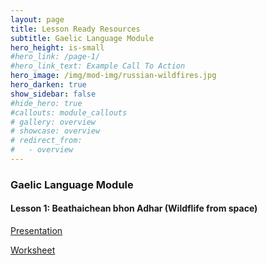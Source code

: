 ```yaml
---
layout: page
title: Lesson Ready Resources
subtitle: Gaelic Language Module 
hero_height: is-small
#hero_link: /page-1/
#hero_link_text: Example Call To Action
hero_image: /img/mod-img/russian-wildfires.jpg
hero_darken: true
show_sidebar: false
#hide_hero: true
#callouts: module_callouts
# gallery: overview
# showcase: overview
# redirect_from:
#   - overview
---
```


### Gaelic Language Module 
<div class="image-text-container">
    <!-- Text beside the image -->
    <div class="text-content">

<h4>Lesson 1: Beathaichean bhon Adhar (Wildflife from space)</h4>
        <p><a href="https://drive.google.com/file/d/1QwuALeUsaljrx_lYauQOv69P2SW02P6n/view?usp=share_link" target="_blank">Presentation</a></p>
        <p><a href="https://www.canva.com/design/DAF-XF_2cAI/v9T5twzqW3QfXkifhAcZcw/edit?utm_content=DAF-XF_2cAI&utm_campaign=designshare&utm_medium=link2&utm_source=sharebutton" target="_blank">Worksheet</a></p>
   

